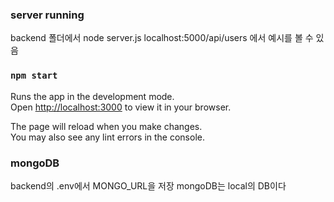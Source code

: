 ### server running
backend 폴더에서 node server.js
localhost:5000/api/users 에서 예시를 볼 수 있음


### `npm start`

Runs the app in the development mode.\
Open [http://localhost:3000](http://localhost:3000) to view it in your browser.

The page will reload when you make changes.\
You may also see any lint errors in the console.

### mongoDB

backend의
.env에서 MONGO_URL을 저장
mongoDB는 local의 DB이다


